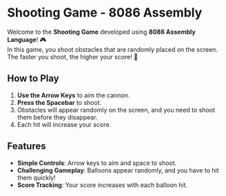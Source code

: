 # Shooting Game - 8086 Assembly

Welcome to the **Shooting Game** developed using **8086 Assembly Language**! 🎮  
In this game, you shoot obstacles that are randomly placed on the screen. The faster you shoot, the higher your score! 🚀

## How to Play

1. **Use the Arrow Keys** to aim the cannon.
2. **Press the Spacebar** to shoot.
3. Obstacles will appear randomly on the screen, and you need to shoot them before they disappear.
4. Each hit will increase your score.

## Features

- **Simple Controls**: Arrow keys to aim and space to shoot.
- **Challenging Gameplay**: Balloons appear randomly, and you have to hit them quickly!
- **Score Tracking**: Your score increases with each balloon hit.
